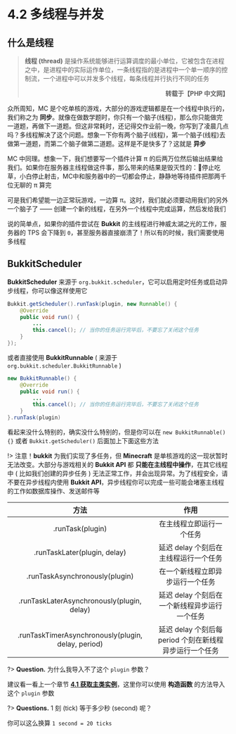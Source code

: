 # 4.2 多线程与并发

## 什么是线程

<blockquote><strong>线程 (thread)</strong> 是操作系统能够进行运算调度的最小单位，它被包含在进程之中，是进程中的实际运作单位，一条线程指的是进程中一个单一顺序的控制流，一个进程中可以并发多个线程，每条线程并行执行不同的任务 <p align="right"><strong>转载于【PHP 中文网】</strong></p></blockquote>

众所周知，MC 是个吃单核的游戏，大部分的游戏逻辑都是在一个线程中执行的，我们称之为 **同步**。就像在做数学题时，你只有一个脑子(线程)，那么你只能做完一道题，再做下一道题。但这非常耗时，还记得交作业前一晚，你写到了凌晨几点吗？多线程解决了这个问题。想象一下你有两个脑子(线程)，第一个脑子(线程)去做第一道题，而第二个脑子做第二道题。这样是不是快多了？这就是 **异步**

MC 中同理。想象一下，我们想要写一个插件计算 π 的后两万位然后输出结果给我们。如果你在服务器主线程做这件事，那么带来的结果是毁灭性的：🐏停止吃草，小白停止射击，MC中和服务器中的一切都会停止，静静地等待插件把那两千位无聊的 π 算完

可是我们希望能一边正常玩游戏，一边算 π。这时，我们就必须要动用我们的另外一个脑子了 —— 创建一个新的线程，在另外一个线程中完成运算，然后发给我们

说的简单点，如果你的插件尝试在 **Bukkit** 的主线程进行神威太湖之光的工作，服务器的 TPS 会下降到 `0`，甚至服务器直接崩溃了！所以有的时候，我们需要使用多线程

## BukkitScheduler

**BukkitScheduler** 来源于 `org.bukkit.scheduler`，它可以启用定时任务或启动异步线程，你可以像这样使用它

```java
Bukkit.getScheduler().runTask(plugin, new Runnable() {
    @Override
    public void run() {
        ...
        this.cancel(); // 当你的任务运行完毕后，不要忘了关闭这个任务
    }
});
```

或者直接使用 **BukkitRunnable** ( 来源于 `org.bukkit.scheduler.BukkitRunnable` )

```java
new BukkitRunnable() {
    @Override
    public void run() {
        ...
        this.cancel(); // 当你的任务运行完毕后，不要忘了关闭这个任务
    }
}.runTask(plugin)
```

看起来没什么特别的，确实没什么特别的，但是你可以在 `new BukkitRunnable() {}` 或者 `Bukkit.getScheduler()` 后面加上下面这些方法

!> 注意！**bukkit** 为我们实现了多任务，但 **Minecraft** 是单核游戏的这一现状暂时无法改变。大部分与游戏相关的 **Bukkit API** 都 **只能在主线程中操作**，在其它线程中 ( 比如我们创建的异步任务 ) 无法正常工作，并会出现异常。为了线程安全，请不要在异步线程内使用 **Bukkit API**，异步线程你可以完成一些可能会堵塞主线程的工作如数据库操作、发送邮件等

**方法**|**作用**
:-:|:-:
.runTask(plugin)|在主线程立即运行一个任务
.runTaskLater(plugin, delay)|延迟 delay 个刻后在主线程运行一个任务
.runTaskAsynchronously(plugin)|在一个新线程立即异步运行一个任务
.runTaskLaterAsynchronously(plugin, delay)|延迟 delay 个刻后在一个新线程异步运行一个任务
.runTaskTimerAsynchronously(plugin, delay, period)|延迟 delay 个刻后每 period 个刻在新线程异步运行一个任务

?> **Question.** 为什么我导入不了这个 `plugin` 参数？

建议看一看上一个章节 **[4.1 获取主类实例](./source/Part04/4.1-获取主类实例.md)**，这里你可以使用 **构造函数** 的方法导入这个 `plugin` 参数

?> **Questions.** 1 刻 (tick) 等于多少秒 (second) 呢？

你可以这么换算 `1 second = 20 ticks`
